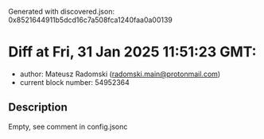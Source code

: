 Generated with discovered.json: 0x8521644911b5dcd16c7a508fca1240faa0a00139

# Diff at Fri, 31 Jan 2025 11:51:23 GMT:

- author: Mateusz Radomski (<radomski.main@protonmail.com>)
- current block number: 54952364

## Description

Empty, see comment in config.jsonc
